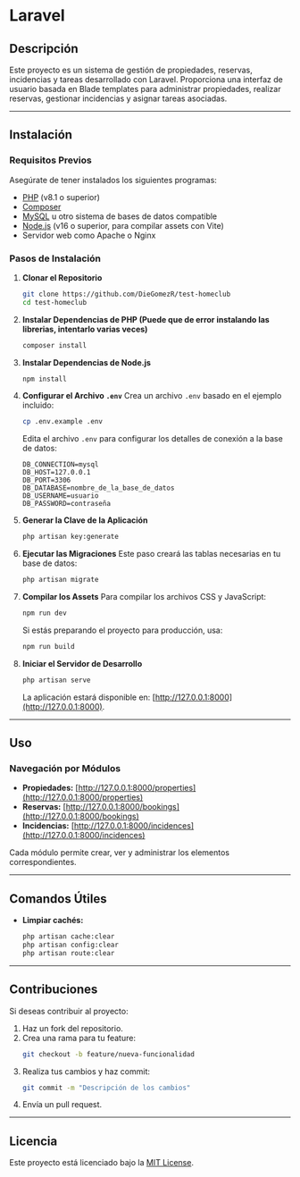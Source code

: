 # Laravel

## Descripción
Este proyecto es un sistema de gestión de propiedades, reservas, incidencias y tareas desarrollado con Laravel. Proporciona una interfaz de usuario basada en Blade templates para administrar propiedades, realizar reservas, gestionar incidencias y asignar tareas asociadas.

---

## Instalación

### Requisitos Previos
Asegúrate de tener instalados los siguientes programas:

- [PHP](https://www.php.net/) (v8.1 o superior)
- [Composer](https://getcomposer.org/)
- [MySQL](https://www.mysql.com/) u otro sistema de bases de datos compatible
- [Node.js](https://nodejs.org/) (v16 o superior, para compilar assets con Vite)
- Servidor web como Apache o Nginx

### Pasos de Instalación

1. **Clonar el Repositorio**
   ```bash
   git clone https://github.com/DieGomezR/test-homeclub
   cd test-homeclub
   ```

2. **Instalar Dependencias de PHP (Puede que de error instalando las librerias, intentarlo varias veces)**
   ```bash
   composer install
   ```

3. **Instalar Dependencias de Node.js**
   ```bash
   npm install
   ```

4. **Configurar el Archivo `.env`**
   Crea un archivo `.env` basado en el ejemplo incluido:
   ```bash
   cp .env.example .env
   ```
   Edita el archivo `.env` para configurar los detalles de conexión a la base de datos:
   ```env
   DB_CONNECTION=mysql
   DB_HOST=127.0.0.1
   DB_PORT=3306
   DB_DATABASE=nombre_de_la_base_de_datos
   DB_USERNAME=usuario
   DB_PASSWORD=contraseña
   ```

5. **Generar la Clave de la Aplicación**
   ```bash
   php artisan key:generate
   ```

6. **Ejecutar las Migraciones**
   Este paso creará las tablas necesarias en tu base de datos:
   ```bash
   php artisan migrate
   ```

7. **Compilar los Assets**
   Para compilar los archivos CSS y JavaScript:
   ```bash
   npm run dev
   ```
   Si estás preparando el proyecto para producción, usa:
   ```bash
   npm run build
   ```

8. **Iniciar el Servidor de Desarrollo**
   ```bash
   php artisan serve
   ```
   La aplicación estará disponible en: [http://127.0.0.1:8000](http://127.0.0.1:8000).

---

## Uso

### Navegación por Módulos

- **Propiedades:** [http://127.0.0.1:8000/properties](http://127.0.0.1:8000/properties)
- **Reservas:** [http://127.0.0.1:8000/bookings](http://127.0.0.1:8000/bookings)
- **Incidencias:** [http://127.0.0.1:8000/incidences](http://127.0.0.1:8000/incidences)

Cada módulo permite crear, ver y administrar los elementos correspondientes.

---

## Comandos Útiles

- **Limpiar cachés:**
  ```bash
  php artisan cache:clear
  php artisan config:clear
  php artisan route:clear
  ```

---

## Contribuciones

Si deseas contribuir al proyecto:

1. Haz un fork del repositorio.
2. Crea una rama para tu feature:
   ```bash
   git checkout -b feature/nueva-funcionalidad
   ```
3. Realiza tus cambios y haz commit:
   ```bash
   git commit -m "Descripción de los cambios"
   ```
4. Envía un pull request.

---

## Licencia

Este proyecto está licenciado bajo la [MIT License](LICENSE).
